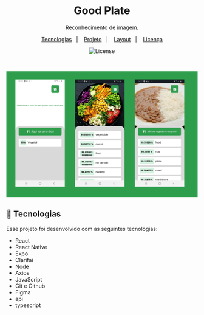 <h1 align="center"> Good Plate </h1>

<p align="center">
Reconhecimento de imagem. <br/>
</p>

<p align="center">
  <a href="#-tecnologias">Tecnologias</a>&nbsp;&nbsp;&nbsp;|&nbsp;&nbsp;&nbsp;
  <a href="#-projeto">Projeto</a>&nbsp;&nbsp;&nbsp;|&nbsp;&nbsp;&nbsp;
  <a href="#-layout">Layout</a>&nbsp;&nbsp;&nbsp;|&nbsp;&nbsp;&nbsp;
  <a href="#memo-licença">Licença</a>
</p>

<p align="center">
  <img alt="License" src="https://img.shields.io/static/v1?label=license&message=MIT&color=49AA26&labelColor=000000">
</p>

<br>

![Descrição da imagem](https://raw.githubusercontent.com/vandodev/goodplate-ia/main/.github/cover.png)

## 🚀 Tecnologias

Esse projeto foi desenvolvido com as seguintes tecnologias:

- React
- React Native
- Expo
- Clarifai
- Node
- Axios
- JavaScript
- Git e Github
- Figma
- api
- typescript
